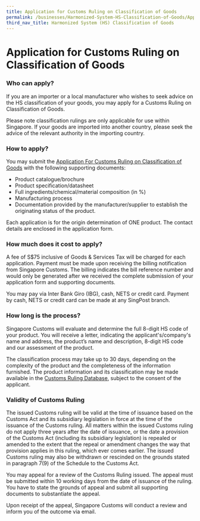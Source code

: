 ```yaml
---
title: Application for Customs Ruling on Classification of Goods
permalink: /businesses/Harmonized-System-HS-Classification-of-Goods/Application-for-Customs-Ruling-on-Classification-of-Goods
third_nav_title: Harmonized System (HS) Classification of Goods
---
```


# Application for Customs Ruling on Classification of Goods

### Who can apply?
If you are an importer or a local manufacturer who wishes to seek advice on the HS classification of your goods, you may apply for a Customs Ruling on Classification of Goods.

Please note classification rulings are only applicable for use within Singapore. If your goods are imported into another country, please seek the advice of the relevant authority in the importing country.

### How to apply?
You may submit the  [Application For Customs Ruling on Classification of Goods](https://form.gov.sg/#!/5cac414bd5e3800010c7ac68) [](https://www.customs.gov.sg/businesses/harmonized-system-hs-classification-of-goods/-/media/0dfc8c5a2f674da982e1fb32ae3af310.ashx)with the following supporting documents:

-   Product catalogue/brochure
-   Product specification/datasheet
-   Full ingredients/chemical/material composition (in %)
-   Manufacturing process
-   Documentation provided by the manufacturer/supplier to establish the originating status of the product. 

Each application is for the origin determination of ONE product. The contact details are enclosed in the application form.

### How much does it cost to apply?
A fee of S$75 inclusive of Goods & Services Tax will be charged for each application. Payment must be made upon receiving the billing notification from Singapore Customs. The billing indicates the bill reference number and would only be generated after we received the complete submission of your application form and supporting documents.

You may pay via Inter Bank Giro (IBG), cash, NETS or credit card. Payment by cash, NETS or credit card can be made at any SingPost branch.

### How long is the process?
Singapore Customs will evaluate and determine the full 8-digit HS code of your product. You will receive a letter, indicating the applicant's/company's name and address, the product’s name and description, 8-digit HS code and our assessment of the product.

The classification process may take up to 30 days, depending on the complexity of the product and the completeness of the information furnished. The product information and its classification may be made available in the  [Customs Ruling Database](https://www.customs.gov.sg/-/media/cus/files/business/harmonized-system-classification-of-goods/customs-ruling-database_sep-19.xlsx?la=en&hash=6582FDC498BCD90C7DF403C909B66C3CEBEEB4DB), subject to the consent of the applicant.

### Validity of Customs Ruling
The issued Customs ruling will be valid at the time of issuance based on the Customs Act and its subsidiary legislation in force at the time of the issuance of the Customs ruling. All matters within the issued Customs ruling do not apply three years after the date of issuance, or the date a provision of the Customs Act (including its subsidiary legislation) is repealed or amended to the extent that the repeal or amendment changes the way that provision applies in this ruling, which ever comes earlier. The issued Customs ruling may also be withdrawn or rescinded on the grounds stated in paragraph 7(9) of the Schedule to the Customs Act.

You may appeal for a review of the Customs Ruling issued. The appeal must be submitted within 10 working days from the date of issuance of the ruling. You have to state the grounds of appeal and submit all supporting documents to substantiate the appeal.

Upon receipt of the appeal, Singapore Customs will conduct a review and inform you of the outcome via email.
